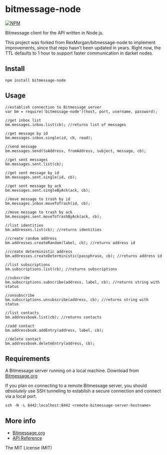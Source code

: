 bitmessage-node
=========


[![NPM](https://nodei.co/npm/bitmessage-node.png?downloads=true&downloadRank=true&stars=true)](https://nodei.co/npm/bitmessage-node/)

Bitmessage client for the API written in Node.js.

This project was forked from RexMorgan/bitmessage-node to implement improvements, since that repo hasn't been updated in years.
Right now, the TTL defaults to 1 hour to support faster communication in darket nodes.


## Install

    npm install bitmessage-node

## Usage

    //establish connection to Bitmessage server
    var bm = require('bitmessage-node')(host, port, username, password);

    //get inbox list
    bm.messages.inbox.list(cb); //returns list of messages

    //get message by id
    bm.messages.inbox.single(id, cb, read);

    //send message
    bm.messages.send(toAddress, fromAddress, subject, message, cb);

    //get sent messages
    bm.messages.sent.list(cb);

    //get sent message by id
    bm.messages.sent.single(id, cb);

    //get sent message by ack
    bm.messages.sent.singleByAck(ack, cb);

    //move message to trash by id
    bm.messages.inbox.moveToTrash(id, cb);

    //move message to trash by ack
    bm.messages.sent.moveToTrashByAck(ack, cb);

    //list identities
    bm.addresses.list(cb); //returns identities

    //create random address
    bm.addresses.createRandom(label, cb); //returns address id

    //create deterministic address
    bm.addresses.createDeterministic(passphrase, cb); //returns address id

    //list subscriptions
    bm.subscriptions.list(cb); //returns subscriptions

    //subscribe
    bm.subscriptions.subscribe(address, label, cb); //returns string with status

    //unsubscribe
    bm.subscriptions.unsubscribe(address, cb); //returns string with status

    //list contacts
    bm.addressbook.list(cb); //returns contacts

    //add contact
    bm.addressbook.addEntry(address, label, cb);

    //delete contact
    bm.addressbook.deleteEntry(address, cb);

## Requirements

A Bitmessage server running on a local machine. Download from [Bitmessage.org](http://bitmessage.org)

If you plan on connecting to a remote Bitmessage server, you should *absolutely* use SSH tunneling to establish a secure connection and connect via a local port.

    ssh -N -L 8442:localhost:8442 <remote-bitmessage-server-hostname>


## More info

* [Bitmessage.org](http://bitmessage.org)
* [API Reference](https://bitmessage.org/wiki/API_Reference#List_of_Operations)


The MIT License (MIT)
